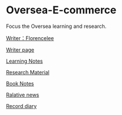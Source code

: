 # Oversea-E-commerce
<p>Focus the Oversea learning and research.<p>
<a href='/pages/Writer-page/index.html'><p>Writer：Florencelee<p></a>
<a href='/pages/Writer-page/index.html'><p>Writer page<p></a>
<a href='/pages/Learning-notes/index.html'><p>Learning Notes<p></a>
<a href='/pages/Research-Material/index.html'><p>Research Material<p></a>
<a href='/pages/Book-notes/index.html'><p>Book Notes<p></a>
<a href='/pages/Relative-news/index.html'><p>Ralative news<p></a>
<a href='/pages/Record-diarys/index.html'><p>Record diary<p></a>